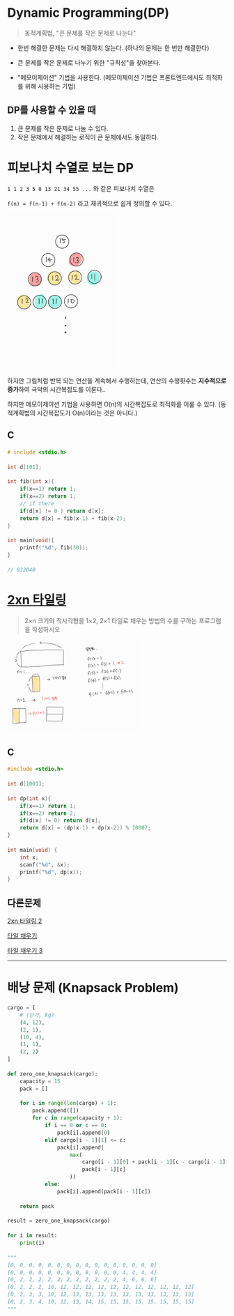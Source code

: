 # Dynamic Programming(DP)

> 동적계획법, "큰 문제를 작은 문제로 나눈다"

- 한번 해결한 문제는 다시 해결하지 않는다. (하나의 문제는 한 번만 해결한다)

- 큰 문제를 작은 문제로 나누기 위한 "규칙성"을 찾아본다.

- "메모이제이션" 기법을 사용한다. (메모이제이션 기법은 프론트엔드에서도 최적화를 위해 사용하는 기법)

## DP를 사용할 수 있을 때

1. 큰 문제를 작은 문제로 나눌 수 있다.
2. 작은 문제에서 해결하는 로직이 큰 문제에서도 동일하다.

# 피보나치 수열로 보는 DP

`1 1 2 3 5 8 13 21 34 55 ...` 와 같은 피보나치 수열은

`f(n) = f(n-1) + f(n-2)` 라고 재귀적으로 쉽게 정의할 수 있다.

<img width="50%" src="./img/fib.jpg"  />

하지만 그림처럼 반복 되는 연산을 계속해서 수행하는데, 연산의 수행횟수는 **지수적으로 증가**하여 극악의 시간복잡도를 이룬다..

하지만 메모이제이션 기법을 사용하면 O(n)의 시간복잡도로 최적화를 이룰 수 있다. (동적계획법의 시간복잡도가 O(n)이라는 것은 아니다.)

## C

```c
# include <stdio.h>

int d[101];

int fib(int x){
	if(x==1) return 1;
	if(x==2) return 1;
	// if there
	if(d[x] != 0 ) return d[x];
	return d[x] = fib(x-1) + fib(x-2);
}

int main(void){
	printf("%d", fib(30));
}

// 832040
```

# [2xn 타일링](https://www.acmicpc.net/problem/11726)

> 2×n 크기의 직사각형을 1×2, 2×1 타일로 채우는 방법의 수를 구하는 프로그램을 작성하시오

<img width="30%" src="./img/tiling1-1.jpg" />
<img width="30%" src="./img/tiling1-2.jpg" />

## C

```c
#include <stdio.h>

int d[1001];

int dp(int x){
	if(x==1) return 1;
	if(x==2) return 2;
	if(d[x] != 0) return d[x];
	return d[x] = (dp(x-1) + dp(x-2)) % 10007;
}

int main(void) {
	int x;
	scanf("%d", &x);
	printf("%d", dp(x));
}
```

## 다른문제

[2xn 타일링 2](https://www.acmicpc.net/problem/11727)

[타일 채우기](https://www.acmicpc.net/problem/2133)

[타일 채우기 3](https://www.acmicpc.net/problem/14852)

---

# 배낭 문제 (Knapsack Problem)

```python
cargo = [
    # (단가, kg)
    (4, 12),
    (2, 1),
    (10, 4),
    (1, 1),
    (2, 2)
]

def zero_one_knapsack(cargo):
    capacity = 15
    pack = []

    for i in range(len(cargo) + 1):
        pack.append([])
        for c in range(capacity + 1):
            if i == 0 or c == 0:
                pack[i].append(0)
            elif cargo[i - 1][1] <= c:
                pack[i].append(
                    max(
                        cargo[i - 1][0] + pack[i - 1][c - cargo[i - 1][1]],
                        pack[i - 1][c]
                    ))
            else:
                pack[i].append(pack[i - 1][c])

    return pack

result = zero_one_knapsack(cargo)

for i in result:
    print(i)

"""
[0, 0, 0, 0, 0, 0, 0, 0, 0, 0, 0, 0, 0, 0, 0, 0]
[0, 0, 0, 0, 0, 0, 0, 0, 0, 0, 0, 0, 4, 4, 4, 4]
[0, 2, 2, 2, 2, 2, 2, 2, 2, 2, 2, 2, 4, 6, 6, 6]
[0, 2, 2, 2, 10, 12, 12, 12, 12, 12, 12, 12, 12, 12, 12, 12]
[0, 2, 3, 3, 10, 12, 13, 13, 13, 13, 13, 13, 13, 13, 13, 13]
[0, 2, 3, 4, 10, 12, 13, 14, 15, 15, 15, 15, 15, 15, 15, 15]
"""
```
